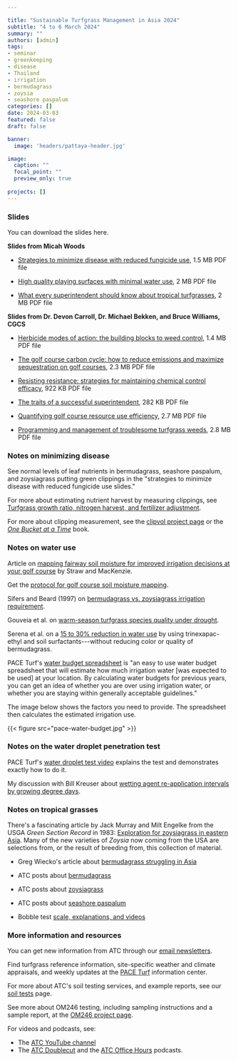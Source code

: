 ```yaml
---

title: "Sustainable Turfgrass Management in Asia 2024"
subtitle: "4 to 6 March 2024"
summary: ""
authors: [admin]
tags: 
- seminar
- greenkeeping
- disease
- Thailand
- irrigation
- bermudagrass
- zoysia
- seashore paspalum
categories: []
date: 2024-03-03
featured: false
draft: false

banner:
  image: 'headers/pattaya-header.jpg'

image:
  caption: ""
  focal_point: ""
  preview_only: true
  
projects: []
---
```


### Slides 

You can download the slides here.

**Slides from Micah Woods**

* [Strategies to minimize disease with reduced fungicide use](healthy.pdf), 1.5 MB PDF file

* [High quality playing surfaces with minimal water use](irrigation.pdf), 2 MB PDF file

* [What every superintendent should know about tropical turfgrasses](grasses.pdf), 2 MB PDF file

**Slides from Dr. Devon Carroll, Dr. Michael Bekken, and Bruce Williams, CGCS**

* [Herbicide modes of action: the building blocks to weed control](carroll-moa.pdf), 1.4 MB PDF file

* [The golf course carbon cycle: how to reduce emissions and maximize sequestration on golf courses](bekken-carbon.pdf), 2.3 MB PDF file

* [Resisting resistance: strategies for maintaining chemical control efficacy](carroll-resistance.pdf), 922 KB PDF file

* [The traits of a successful superintendent](williams-traits.pdf), 282 KB PDF file

* [Quantifying golf course resource use efficiency](bekken-resources.pdf), 2.7 MB PDF file

* [Programming and management of troublesome turfgrass weeds](carroll-weed-mgmt.pdf), 2.8 MB PDF file

### Notes on minimizing disease

See normal levels of leaf nutrients in bermudagrass, seashore paspalum, and zoysiagrass putting green clippings in the "strategies to minimize disease with reduced fungicide use slides."

For more about estimating nutrient harvest by measuring clippings, see [Turfgrass growth ratio, nitrogen harvest, and fertilizer adjustment](/post/growth-ratio-nitrogen-harvest-and-fertilizer-adjustment/).

For more about clipping measurement, see the [clipvol project page](/project/clipvol/) or the [*One Bucket at a Time*](https://micahwoods.github.io/buckets/) book.

### Notes on water use

Article on [mapping fairway soil moisture for improved irrigation decisions at your golf course](https://turf.umn.edu/news/mapping-fairway-soil-moisture-improved-irrigation-decisions-your-golf-course) by Straw and MacKenzie.

Get the [protocol for golf course soil moisture mapping](https://license.umn.edu/product/protocol-for-golf-course-soil-moisture-mapping).

Sifers and Beard (1997) on [bermudagrass vs. zoysiagrass irrigation requirement](https://tic.msu.edu/tgif/flink?recno=213631).

Gouveia et al. on [warm-season turfgrass species quality under drought](https://doi.org/10.1111/jac.12681).

Serena et al. on a [15 to 30% reduction in water use](https://doi.org/10.2134/agronj2018.03.0148) by using trinexapac-ethyl and soil surfactants---without reducing color or quality of bermudagrass.

PACE Turf's [water budget spreadsheet](https://www.paceturf.org/PTRI/Documents/140404_blank_waterbudget.xlsx) is "an easy to use water budget spreadsheet that will estimate how much irrigation water [was expected to be used] at your location. By calculating water budgets for previous years, you can get an idea of whether you are over using irrigation water, or whether you are staying within generally acceptable guidelines."

The image below shows the factors you need to provide. The spreadsheet then calculates the estimated irrigation use.

{{< figure src="pace-water-budget.jpg" >}}

### Notes on the water droplet penetration test

PACE Turf's [water droplet test video](https://youtu.be/ujtvjFvKPJk?si=adesNtultQ9gRjaO) explains the test and demonstrates exactly how to do it.

My discussion with Bill Kreuser about [wetting agent re-application intervals by growing degree days](https://youtu.be/l_DDlsgnxbU?si=6rOYOMKLmWx457eE).

### Notes on tropical grasses

There's a fascinating article by Jack Murray and Milt Engelke from the USGA *Green Section Record* in 1983: [Exploration for zoysiagrass in eastern Asia](https://gsrpdf.lib.msu.edu/?file=/1980s/1983/830508.pdf). Many of the new varieties of *Zoysia* now coming from the USA are selections from, or the result of breeding from, this collection of material.

* Greg Wiecko's article about [bermudagrass struggling in Asia](wiecko2000.pdf)

* ATC posts about [bermudagrass](/tag/bermudagrass/)

* ATC posts about [zoysiagrass](/tag/zoysia/)

* ATC posts about [seashore paspalum](/tag/paspalum/)

* Bobble test [scale, explanations, and videos](/tag/bobble-test/)

### More information and resources

You can get new information from ATC through our [email newsletters](/newsletter/).

Find turfgrass reference information, site-specific weather and climate appraisals, and weekly updates at the [PACE Turf](https://www.paceturf.org/) information center.

For more about ATC's soil testing services, and example reports, see our [soil tests](https://www.asianturfgrass.com/project/soil-tests/) page.

See more about OM246 testing, including sampling instructions and a sample report, at the [OM246 project page](https://www.asianturfgrass.com/project/om246/).

For videos and podcasts, see:

* The [ATC YouTube channel](https://www.youtube.com/asianturfgrasscenter)
* The [ATC Doublecut](https://doublecut.asianturfgrass.com/) and the [ATC Office Hours](https://office-hours.asianturfgrass.com/) podcasts.



